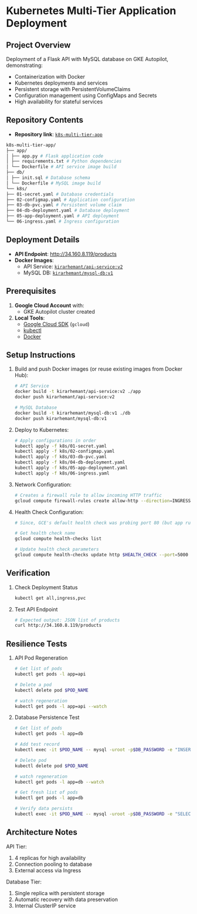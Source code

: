 # Kubernetes Multi-Tier Application Deployment

## Project Overview
Deployment of a Flask API with MySQL database on GKE Autopilot, demonstrating:
- Containerization with Docker
- Kubernetes deployments and services
- Persistent storage with PersistentVolumeClaims
- Configuration management using ConfigMaps and Secrets
- High availability for stateful services

## Repository Contents
- **Repository link**: [`k8s-multi-tier-app`](https://github.com/kirarhemant/k8s-multi-tier-app/)
```bash
k8s-multi-tier-app/
├── app/
│ ├── app.py # Flask application code
│ ├── requirements.txt # Python dependencies
│ └── Dockerfile # API service image build
├── db/
│ ├── init.sql # Database schema
│ └── Dockerfile # MySQL image build
└── k8s/
├── 01-secret.yaml # Database credentials
├── 02-configmap.yaml # Application configuration
├── 03-db-pvc.yaml # Persistent volume claim
├── 04-db-deployment.yaml # Database deployment
├── 05-app-deployment.yaml # API deployment
└── 06-ingress.yaml # Ingress configuration
```

## Deployment Details
- **API Endpoint**: http://34.160.8.119/products
- **Docker Images**:
  - API Service: [`kirarhemant/api-service:v2`](https://hub.docker.com/repository/docker/kirarhemant/api-service/)
  - MySQL DB: [`kirarhemant/mysql-db:v1`](https://hub.docker.com/repository/docker/kirarhemant/mysql-db)
 
## Prerequisites
1. **Google Cloud Account** with:
   - GKE Autopilot cluster created
2. **Local Tools**:
   - [Google Cloud SDK](https://cloud.google.com/sdk/docs/install) (`gcloud`)
   - [kubectl](https://kubernetes.io/docs/tasks/tools/)
   - [Docker](https://docs.docker.com/get-docker/)

## Setup Instructions
1. Build and push Docker images (or reuse existing images from Docker Hub):
   ```bash
   # API Service
   docker build -t kirarhemant/api-service:v2 ./app
   docker push kirarhemant/api-service:v2

   # MySQL Database
   docker build -t kirarhemant/mysql-db:v1 ./db
   docker push kirarhemant/mysql-db:v1
   ```

2. Deploy to Kubernetes:
   ```bash
   # Apply configurations in order
   kubectl apply -f k8s/01-secret.yaml
   kubectl apply -f k8s/02-configmap.yaml
   kubectl apply -f k8s/03-db-pvc.yaml
   kubectl apply -f k8s/04-db-deployment.yaml
   kubectl apply -f k8s/05-app-deployment.yaml
   kubectl apply -f k8s/06-ingress.yaml
   ```

3. Network Configuration:
   ```bash
   # Creates a firewall rule to allow incoming HTTP traffic
   gcloud compute firewall-rules create allow-http --direction=INGRESS --priority=1000 --network=default --action=ALLOW --rules=tcp:80 --source-ranges=0.0.0.0/0
   ```

4. Health Check Configuration:
   ```bash
   # Since, GCE's default health check was probing port 80 (but app runs on 5000), we have to update made it check port 5000 (Flask app's port - an endpoint that returns HTTP 200). The Ingress controller marks backends as "HEALTHY" only when health checks pass. Once health checks succeed, traffic flows from Ingress to API pods.
   
   # Get health check name
   gcloud compute health-checks list

   # Update health check parameters
   gcloud compute health-checks update http $HEALTH_CHECK --port=5000 --request-path=/products
   ```

## Verification
1. Check Deployment Status
   ```bash
   kubectl get all,ingress,pvc
   ```
2. Test API Endpoint
   ```bash
   # Expected output: JSON list of products
   curl http://34.160.8.119/products
   ```

## Resilience Tests
1. API Pod Regeneration
   ```bash
   # Get list of pods
   kubectl get pods -l app=api
   
   # Delete a pod
   kubectl delete pod $POD_NAME

   # watch regeneration
   kubectl get pods -l app=api --watch
   ```
2. Database Persistence Test
   ```bash
   # Get list of pods
   kubectl get pods -l app=db
   
   # Add test record
   kubectl exec -it $POD_NAME -- mysql -uroot -p$DB_PASSWORD -e "INSERT INTO appdb.products (name) VALUES ('persistence_test');"

   # Delete pod
   kubectl delete pod $POD_NAME

   # watch regeneration
   kubectl get pods -l app=db --watch

   # Get fresh list of pods
   kubectl get pods -l app=db
   
   # Verify data persists
   kubectl exec -it $POD_NAME -- mysql -uroot -p$DB_PASSWORD -e "SELECT * FROM appdb.products WHERE name='persistence_test';"
   ```

## Architecture Notes
API Tier:
1. 4 replicas for high availability
2. Connection pooling to database
3. External access via Ingress

Database Tier:
1. Single replica with persistent storage
2. Automatic recovery with data preservation
3. Internal ClusterIP service
